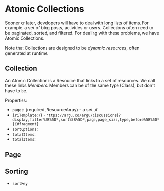 # Atomic Collections

Sooner or later, developers will have to deal with long lists of items.
For example, a set of blog posts, activities or users.
Collections often need to be paginated, sorted, and filtered.
For dealing with these problems, we have Atomic Collections.

Note that Collections are designed to be _dynamic resources_, often generated at runtime.

## Collection

An Atomic Collection is a Resource that links to a set of resources.
We call these links _Members_.
Members can be of the same type (Class), but don't have to be.

Properties:

- `pages`: (required, ResourceArray) - a set of
- `iriTemplate`: () - `https://argu.co/argu/discussions{?display,filter%5B%5D*,sort%5B%5D*,page,page_size,type,before%5B%5D*}{#fragment}`
- `sortOptions`:
- `totalItems`:
- `totalItems`:

## Page

## Sorting

- `sortKey`
